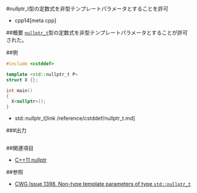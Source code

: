 #nullptr_t型の定数式を非型テンプレートパラメータとすることを許可
* cpp14[meta cpp]

##概要
[`nullptr_t`](/reference/cstddef/nullptr_t.md)型の定数式を非型テンプレートパラメータとすることが許可された。


##例
```cpp
#include <cstddef>

template <std::nullptr_t P>
struct X {};

int main()
{
  X<nullptr>();
}
```
* std::nullptr_t[link /reference/cstddef/nullptr_t.md]

###出力
```
```


##関連項目
- [C++11 nullptr](/lang/cpp11/nullptr.md)


##参照
- [CWG Issue 1398. Non-type template parameters of type `std::nullptr_t`](http://www.open-std.org/jtc1/sc22/wg21/docs/cwg_defects.html#1398)

